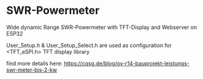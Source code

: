 # SWR-Powermeter
Wide dynamic Range SWR-Powermeter with TFT-Display and Webserver on ESP32

User_Setup.h & User_Setup_Select.h are used as configuration for <TFT_eSPI.h> TFT display library

find more details here:  https://cqsg.de/blog/ov-r14-bauprojekt-leistungs-swr-meter-bis-2-kw
